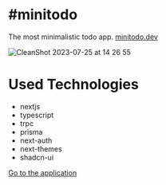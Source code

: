 # #minitodo

The most minimalistic todo app. [minitodo.dev](https://www.minitodo.dev/)

![CleanShot 2023-07-25 at 14 26 55](https://github.com/barisbll/minitodo/assets/40062673/a8dc7750-81c8-4da5-bbb4-46c0bfac69d5)

# Used Technologies
- nextjs
- typescript
- trpc
- prisma
- next-auth
- next-themes
- shadcn-ui

[Go to the application](https://www.minitodo.dev/)
